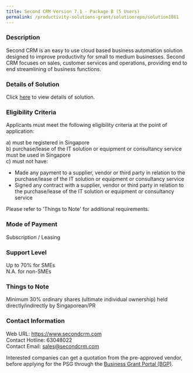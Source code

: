 ```yaml
---
title: Second CRM Version 7.1 - Package B (5 Users)
permalink: /productivity-solutions-grant/solutionrepo/solution1861
---
```


### Description

Second CRM is an easy to use cloud based business automation solution designed to improve productivity for small to medium businesses. Second CRM focuses on sales, customer services and operations, providing end to end streamlining of business functions.

### Details of Solution

Click <a href='https://www.gobusiness.gov.sg/images/psg/Soft_Solvers_20200136_Desensitised_Annex_3_Part_2.pdf' target='_blank' rel='noopener'>here</a> to view details of solution.

### Eligibility Criteria

Applicants must meet the following eligibility criteria at the point of application:

a) must be registered in Singapore <br>
b) purchase/lease of the IT solution or equipment or consultancy service must be used in Singapore <br>
c) must not have:
- Made any payment to a supplier, vendor or third party in relation to the purchase/lease of the IT solution or equipment or consultancy service
- Signed any contract with a supplier, vendor or third party in relation to the purchase/lease of the IT solution or equipment or consultancy service

Please refer to 'Things to Note' for additional requirements.

### Mode of Payment
Subscription / Leasing

### Support Level
Up to 70% for SMEs <br>
N.A. for non-SMEs

### Things to Note
Minimum 30% ordinary shares (ultimate individual ownership) held directly/indirectly by Singaporean/PR

### Contact Information
Web URL: https://www.secondcrm.com <br>Contact Hotline: 63048022 <br>Contact Email: sales@secondcrm.com <br>

Interested companies can get a quotation from the pre-approved vendor, before applying for the PSG through the <a target='_blank' rel='noopener' href='https://www.businessgrants.gov.sg/'>Business Grant Portal (BGP)</a>.
